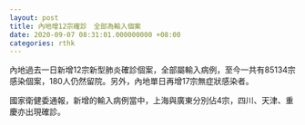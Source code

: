 ```yaml
---
layout: post
title: 內地增12宗確診　全部為輸入個案
date: 2020-09-07 08:31:01.000000000 +08:00
categories: rthk
---
```


內地過去一日新增12宗新型肺炎確診個案，全部屬輸入病例，至今一共有85134宗感染個案，180人仍然留院。另外，內地單日再增17宗無症狀感染者。

國家衛健委通報，新增的輸入病例當中，上海與廣東分別佔4宗，四川、天津、重慶亦出現確診。
